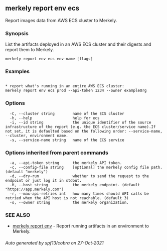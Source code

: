 ## merkely report env ecs

Report images data from AWS ECS cluster to Merkely.

### Synopsis


List the artifacts deployed in an AWS ECS cluster and their digests 
and report them to Merkely. 


```
merkely report env ecs env-name [flags]
```

### Examples

```

* report what's running in an entire AWS ECS cluster:
merkely report env ecs prod --api-token 1234 --owner exampleOrg

```

### Options

```
  -C, --cluster string        name of the ECS cluster
  -h, --help                  help for ecs
  -i, --id string             the unique identifier of the source infrastructure of the report (e.g. the ECS cluster/service name).If not set, it is defaulted based on the following order: --service-name, --cluster, environment name.
  -s, --service-name string   name of the ECS service
```

### Options inherited from parent commands

```
  -a, --api-token string      the merkely API token.
  -c, --config-file string    [optional] the merkely config file path. (default "merkely")
  -d, --dry-run               whether to send the request to the endpoint or just log it in stdout.
  -H, --host string           the merkely endpoint. (default "https://app.merkely.com")
  -r, --max-api-retries int   how many times should API calls be retried when the API host is not reachable. (default 3)
  -o, --owner string          the merkely organization.
```

### SEE ALSO

* [merkely report env](merkely_report_env.md)	 - Report running artifacts in an environment to Merkely.

###### Auto generated by spf13/cobra on 27-Oct-2021
